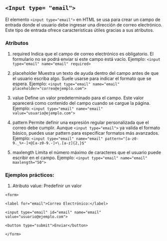 ## `<Input type= "email">`

El elemento `<input type="email">` en HTML se usa para crear un campo de entrada donde el usuario debe ingresar una dirección de correo electrónico. Este tipo de entrada ofrece características útiles gracias a sus atributos.

### Atributos

1. required
Indica que el campo de correo electrónico es obligatorio. El formulario no se podrá enviar si este campo está vacío.
Ejemplo: `<input type="email" name="email" required>`

2. placeholder
Muestra un texto de ayuda dentro del campo antes de que el usuario escriba algo. Suele usarse para indicar el formato que se espera.
Ejemplo: `<input type="email" name="email" placeholder="correo@ejemplo.com">`

3. value
Define un valor predeterminado para el campo. Este valor aparecerá como contenido del campo cuando se cargue la página.
Ejemplo: `<input type="email" name="email" value="usuario@ejemplo.com">`

4. pattern
Permite definir una expresión regular personalizada que el correo debe cumplir. Aunque `<input type="email">` ya valida el formato básico, puedes usar pattern para especificar formatos más avanzados.
Ejemplo: `<input type="email" name="email" pattern="[a-z0-9._%+-]+@[a-z0-9.-]+\.[a-z]{2,}$"`

5. maxlength
Limita el número máximo de caracteres que el usuario puede escribir en el campo.
Ejemplo: `<input type="email" name="email" maxlength="50">`

### Ejemplos prácticos:

1. Atributo value: Predefinir un valor

`<form>`
  
  `<label for="email">Correo Electrónico:</label>`
 
  `<input type="email" id="email" name="email" value="usuario@ejemplo.com">`
 
  `<button type="submit">Enviar</button>`

`</form>`




